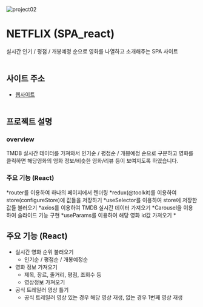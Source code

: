 ![project02](https://user-images.githubusercontent.com/110226576/209828018-6590f631-9e68-4e70-9cbc-c43d87a0978c.png)


# NETFLIX (SPA_react)
실시간 인기 / 평점 / 개봉예정 순으로 영화를 나열하고 소개해주는 SPA 사이트
<br/><br/>
## 사이트 주소
- <a href="https://pcy09-netflix.netlify.app/" target="_blank">웹사이트</a>
<br/><br/>
## 프로젝트 설명

### overview
TMDB 실시간 데이터를 가져와서 인기순 / 평점순 / 개봉예정 순으로 구분하고 영화를 클릭하면 해당영화의 영화 정보/비슷한 영화/리뷰 등이 보여지도록 하였습니다. 
### 주요 기능 (React)
*router를 이용하여 하나의 페이지에서 렌더링
*redux(@toolkit)를 이용하여 store(configureStore)에 값들을 저장하기
*useSelector를 이용하여 store에 저장한 값들 불러오기
*axios를 이용하여 TMDB 실시간 데이터 가져오기
*Carousel을 이용하여 슬라이드 기능 구현
*useParams를 이용하여 해당 영화 id값 가져오기
*










## 주요 기능 (React)
* 실시간 영화 순위 불러오기
  - 인기순 / 평점순 / 개봉예정순
* 영화 정보 가져오기
  - 제목, 장르, 줄거리, 평점, 조회수 등
  - 영상정보 가져오기
* 공식 트레일러 영상 틀기
  - 공식 트레일러 영상 있는 경우 해당 영상 재생, 없는 경우 1번째 영상 재생


